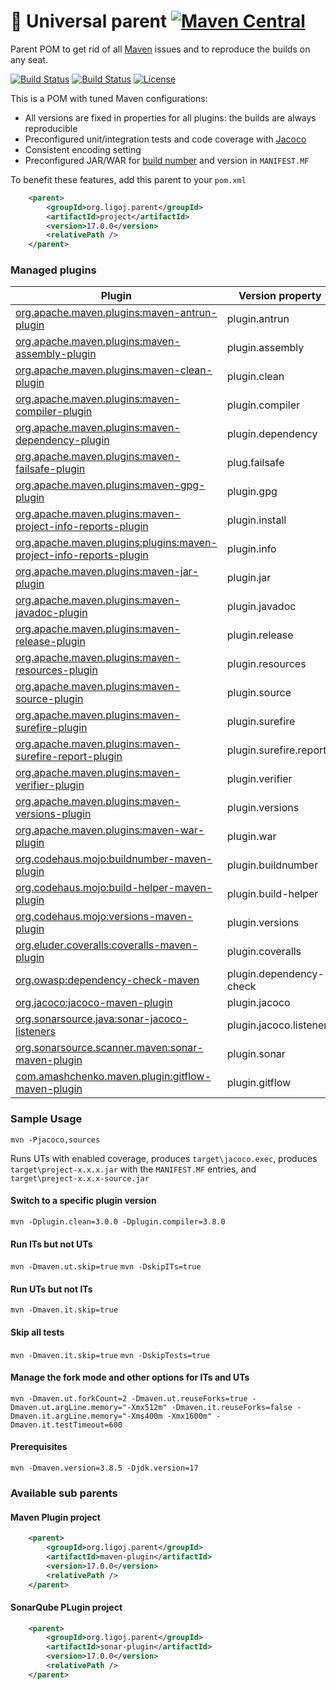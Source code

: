 # :link: Universal parent [![Maven Central](https://maven-badges.herokuapp.com/maven-central/org.ligoj.parent/root/badge.svg)](https://maven-badges.herokuapp.com/maven-central/org.ligoj.parent/root)
Parent POM to get rid of all [Maven](https://maven.apache.org/index.html) issues and to reproduce the builds on any seat.

[![Build Status](https://circleci.com/gh/ligoj/parent.svg?style=svg)](https://circleci.com/gh/ligoj/parent)
[![Build Status](https://ci.appveyor.com/api/projects/status/m1lf4f6q488cdooo/branch/master?svg=true)](https://ci.appveyor.com/project/ligoj/parent/branch/master)
[![License](http://img.shields.io/:license-mit-blue.svg)](http://gus.mit-license.org/)

This is a POM with tuned Maven configurations:
- All versions are fixed in properties for all plugins: the builds are always reproducible
- Preconfigured unit/integration tests and code coverage with [Jacoco](http://www.eclemma.org/jacoco/)
- Consistent encoding setting
- Preconfigured JAR/WAR for [build number](https://mvnrepository.com/artifact/org.codehaus.mojo/buildnumber-maven-plugin) and version in `MANIFEST.MF`

To benefit these features, add this parent to your `pom.xml`
```xml
	<parent>
		<groupId>org.ligoj.parent</groupId>
		<artifactId>project</artifactId>
		<version>17.0.0</version>
		<relativePath />
	</parent>
```
### Managed plugins
| Plugin                                                                                                                                    | Version property        | Skip property                   | Profile |
|-------------------------------------------------------------------------------------------------------------------------------------------|-------------------------|---------------------------------|---------|
| [org.apache.maven.plugins:maven-antrun-plugin](https://maven.apache.org/plugins/maven-antrun-plugin)                                      | plugin.antrun           |                                 |         |
| [org.apache.maven.plugins:maven-assembly-plugin](https://maven.apache.org/plugins/maven-assembly-plugin)                                  | plugin.assembly         |                                 |         |
| [org.apache.maven.plugins:maven-clean-plugin](https://maven.apache.org/plugins/maven-clean-plugin)                                        | plugin.clean            |                                 |         |
| [org.apache.maven.plugins:maven-compiler-plugin](https://maven.apache.org/plugins/maven-compiler-plugin)                                  | plugin.compiler         |                                 |         |
| [org.apache.maven.plugins:maven-dependency-plugin](https://maven.apache.org/plugins/maven-dependency-plugin)                              | plugin.dependency       |                                 |         |
| [org.apache.maven.plugins:maven-failsafe-plugin](http://maven.apache.org/surefire/maven-failsafe-plugin)                                  | plug.failsafe           | maven.it.skip skipITs [true]    | it      |
| [org.apache.maven.plugins:maven-gpg-plugin](https://maven.apache.org/plugins/maven-gpg-plugin)                                            | plugin.gpg              | gpg.skip [true]                 |         |
| [org.apache.maven.plugins:maven-project-info-reports-plugin](https://maven.apache.org/plugins/maven-project-info-reports-plugin)          | plugin.install          |                                 |         |
| [org.apache.maven.plugins:plugins:maven-project-info-reports-plugin](https://maven.apache.org/plugins/maven-antrun-plugin)                | plugin.info             |                                 |         |
| [org.apache.maven.plugins:maven-jar-plugin](https://maven.apache.org/plugins/maven-jar-plugin)                                            | plugin.jar              |                                 |         |
| [org.apache.maven.plugins:maven-javadoc-plugin](https://maven.apache.org/plugins/maven-javadoc-plugin)                                    | plugin.javadoc          | maven.javadoc.skip [true]       | javadoc |
| [org.apache.maven.plugins:maven-release-plugin](https://maven.apache.org/plugins/maven-release-plugin)                                    | plugin.release          |                                 |         |
| [org.apache.maven.plugins:maven-resources-plugin](https://maven.apache.org/plugins/maven-resources-plugin)                                | plugin.resources        |                                 |         |
| [org.apache.maven.plugins:maven-source-plugin](https://maven.apache.org/plugins/maven-source-plugin)                                      | plugin.source           |                                 | sources |
| [org.apache.maven.plugins:maven-surefire-plugin](http://maven.apache.org/surefire/maven-surefire-plugin)                                  | plugin.surefire         | maven.ut.skip skipTests [false] |         |
| [org.apache.maven.plugins:maven-surefire-report-plugin](http://maven.apache.org/surefire/maven-surefire-report-plugin)                    | plugin.surefire.report  |                                 |         |
| [org.apache.maven.plugins:maven-verifier-plugin](https://maven.apache.org/plugins/maven-verifier-plugin)                                  | plugin.verifier         |                                 |         |
| [org.apache.maven.plugins:maven-versions-plugin](https://maven.apache.org/plugins/maven-versions-plugin)                                  | plugin.versions         |                                 |         |
| [org.apache.maven.plugins:maven-war-plugin](https://maven.apache.org/plugins/maven-war-plugin)                                            | plugin.war              ||                                 |     |
| [org.codehaus.mojo:buildnumber-maven-plugin](https://mvnrepository.com/artifact/org.codehaus.mojo/buildnumber-maven-plugin)               | plugin.buildnumber      |                                 |         |
| [org.codehaus.mojo:build-helper-maven-plugin](https://mvnrepository.com/artifact/org.codehaus.mojo/build-helper-maven-plugin)             | plugin.build-helper     |                                 |         |
| [org.codehaus.mojo:versions-maven-plugin](https://mvnrepository.com/artifact/org.codehaus.mojo/versions-maven-plugin)                     | plugin.versions         |                                 |         |
| [org.eluder.coveralls:coveralls-maven-plugin](https://mvnrepository.com/artifact/org.eluder.coveralls/coveralls-maven-plugin)             | plugin.coveralls        |                                 | jacoco  |
| [org.owasp:dependency-check-maven](https://mvnrepository.com/artifact/org.owasp/dependency-check-maven)                                   | plugin.dependency-check |                                 |         |
| [org.jacoco:jacoco-maven-plugin](https://mvnrepository.com/artifact/org.jacoco/jacoco-maven-plugin)                                       | plugin.jacoco           |                                 | jacoco  |
| [org.sonarsource.java:sonar-jacoco-listeners](https://mvnrepository.com/artifact/org.sonarsource.java/sonar-jacoco-listeners)             | plugin.jacoco.listeners |                                 | jacoco  |
| [org.sonarsource.scanner.maven:sonar-maven-plugin](https://mvnrepository.com/artifact/org.sonarsource.scanner.maven/sonar-maven-plugin)   | plugin.sonar            |                                 |         |
| [com.amashchenko.maven.plugin:gitflow-maven-plugin](https://mvnrepository.com/artifact/com.amashchenko.maven.plugin/gitflow-maven-plugin) | plugin.gitflow          |                                 |         |

### Sample Usage
`mvn -Pjacoco,sources`

Runs UTs with enabled coverage, produces `target\jacoco.exec`, produces `target\project-x.x.x.jar` with the `MANIFEST.MF` entries, and `target\preject-x.x.x-source.jar`

#### Switch to a specific plugin version
`mvn -Dplugin.clean=3.0.0 -Dplugin.compiler=3.8.0`

#### Run ITs but not UTs
`mvn -Dmaven.ut.skip=true`
`mvn -DskipITs=true`

#### Run UTs but not ITs
`mvn -Dmaven.it.skip=true`

#### Skip all tests
`mvn -Dmaven.it.skip=true`
`mvn -DskipTests=true`

#### Manage the fork mode and other options for ITs and UTs
`mvn -Dmaven.ut.forkCount=2 -Dmaven.ut.reuseForks=true -Dmaven.ut.argLine.memory="-Xmx512m" -Dmaven.it.reuseForks=false -Dmaven.it.argLine.memory="-Xms400m -Xmx1600m" -Dmaven.it.testTimeout=600`

#### Prerequisites
`mvn -Dmaven.version=3.8.5 -Djdk.version=17`

### Available sub parents
#### Maven Plugin project
```xml
	<parent>
		<groupId>org.ligoj.parent</groupId>
		<artifactId>maven-plugin</artifactId>
		<version>17.0.0</version>
		<relativePath />
	</parent>
```
#### SonarQube PLugin project
```xml
	<parent>
		<groupId>org.ligoj.parent</groupId>
		<artifactId>sonar-plugin</artifactId>
		<version>17.0.0</version>
		<relativePath />
	</parent>
